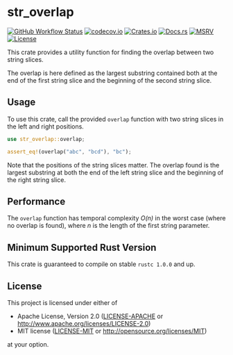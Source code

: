 # str_overlap

[![GitHub Workflow Status](https://img.shields.io/github/workflow/status/Anders429/str_overlap/Tests)](https://github.com/Anders429/str_overlap/actions)
[![codecov.io](https://img.shields.io/codecov/c/gh/Anders429/str_overlap)](https://codecov.io/gh/Anders429/str_overlap)
[![Crates.io](https://img.shields.io/crates/v/str_overlap)](https://crates.io/crates/str_overlap)
[![Docs.rs](https://docs.rs/str_overlap/badge.svg)](https://docs.rs/str_overlap)
[![MSRV](https://img.shields.io/badge/rustc-1.0.0+-yellow.svg)](#minimum-supported-rust-version)
[![License](https://img.shields.io/crates/l/str_overlap)](#license)

This crate provides a utility function for finding the overlap between two string slices.

The overlap is here defined as the largest substring contained both at the end of the first
string slice and the beginning of the second string slice.

## Usage
To use this crate, call the provided `overlap` function with two string slices in the left and
right positions.

```rust
use str_overlap::overlap;

assert_eq!(overlap("abc", "bcd"), "bc");
```

Note that the positions of the string slices matter. The overlap found is the largest substring at
both the end of the left string slice and the beginning of the right string slice.

## Performance
The `overlap` function has temporal complexity *O(n)* in the worst case (where no overlap is found),
where *n* is the length of the first string parameter.

## Minimum Supported Rust Version
This crate is guaranteed to compile on stable `rustc 1.0.0` and up.

## License
This project is licensed under either of

* Apache License, Version 2.0
([LICENSE-APACHE](https://github.com/Anders429/nested_containment_list/blob/HEAD/LICENSE-APACHE) or
http://www.apache.org/licenses/LICENSE-2.0)
* MIT license
([LICENSE-MIT](https://github.com/Anders429/nested_containment_list/blob/HEAD/LICENSE-MIT) or
http://opensource.org/licenses/MIT)

at your option.
